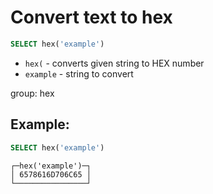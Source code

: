 # Convert text to hex

```sql
SELECT hex('example')
```

- `hex(` - converts given string to HEX number
- `example` - string to convert

group: hex

## Example: 
```sql
SELECT hex('example')
```
```
┌─hex('example')─┐
│ 6578616D706C65 │
└────────────────┘

```

